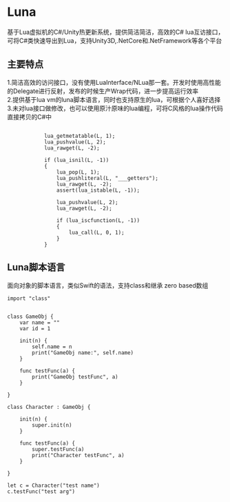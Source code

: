 # Luna
基于Lua虚拟机的C#/Unity热更新系统，提供简洁简洁，高效的C# lua互访接口，可将C#类快速导出到Lua，支持Unity3D,.NetCore和.NetFramework等各个平台

## 主要特点

1.简洁高效的访问接口，没有使用LuaInterface/NLua那一套。开发时使用高性能的Delegate进行反射，发布的时候生产Wrap代码，进一步提高运行效率  
2.提供基于lua vm的luna脚本语言，同时也支持原生的lua，可根据个人喜好选择  
3.未对lua接口做修改，也可以使用原汁原味的lua编程，可将C风格的lua操作代码直接拷贝的C#中  

```

            lua_getmetatable(L, 1);
            lua_pushvalue(L, 2);
            lua_rawget(L, -2);

            if (lua_isnil(L, -1))
            {
                lua_pop(L, 1); 
                lua_pushliteral(L, "___getters");
                lua_rawget(L, -2);
                assert(lua_istable(L, -1));

                lua_pushvalue(L, 2);
                lua_rawget(L, -2);

                if (lua_iscfunction(L, -1))
                {
                    lua_call(L, 0, 1);
                }
            }

```
## Luna脚本语言

面向对象的脚本语言，类似Swift的语法，支持class和继承 zero based数组

```
import "class"


class GameObj {
	var name = ""
	var id = 1

	init(n) {
		self.name = n
		print("GameObj name:", self.name)
	}

	func testFunc(a) {
		print("GameObj testFunc", a)
	}

}

class Character : GameObj {
		
	init(n) {
		super.init(n)
	}

	func testFunc(a) {
		super.testFunc(a)
		print("Character testFunc", a)
	}

}

let c = Character("test name")
c.testFunc("test arg")


```


